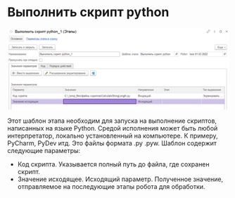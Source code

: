 # Выполнить скрипт python

![](<../../../.gitbook/assets/Выполнить скрипт python.png>)

Этот шаблон этапа необходим для запуска на выполнение скриптов, написанных на языке Python. Средой исполнения может быть любой интерпретатор, локально установленный на компьютере. К примеру, PyCharm, PyDev итд. Это файлы формата .py .pyw. Шаблон содержит следующие параметры:

* Код скрипта. Указывается полный путь до файла, где сохранен скрипт.
* Значение исходящее. Исходящий параметр. Полученное значение, отправляемое на последующие этапы робота для обработки.
